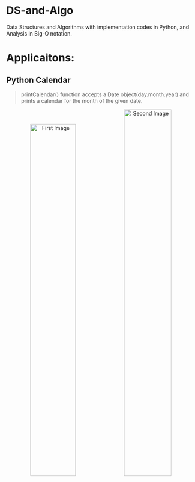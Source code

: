 # DS-and-Algo
Data Structures and Algorithms with implementation codes  in Python, and Analysis in Big-O notation.
# Applicaitons:
## Python Calendar
> printCalendar() function accepts a Date object(day.month.year) and prints a calendar for the month of the given date.<br>

<p align="center">
  <img src="https://user-images.githubusercontent.com/84252587/236878282-9dc07990-cff1-40d8-95f5-822c2518206c.png" width="49%" alt="First Image">
  <img src="https://user-images.githubusercontent.com/84252587/236876881-39a84aa6-a6a1-48fe-a2f7-cb7243a49b4c.png" width="50%" alt="Second Image">
</p>






